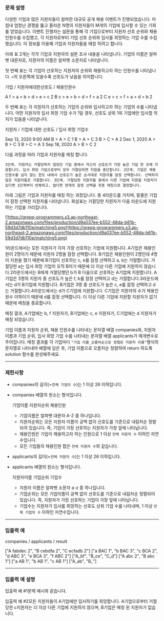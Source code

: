 ### **문제 설명**

다양한 기업과 많은 지원자들이 참여한 대규모 공개 채용 이벤트가 진행되었습니다. 마침내 엄청난 경쟁을 뚫고 올라온 N명의 지원자들이 M개의 기업에 입사할 수 있는 기회를 얻었습니다. 이벤트 진행자는 설문을 통해 각 기업으로부터 지원자 선호 순위와 채용 인원수를 수집했고, 각 지원자로부터 기업 선호 순위와 입사를 희망하는 기업 수를 수집했습니다. 이 정보를 이용해 기업과 지원자들을 매칭 하려고 합니다.

아래 표 2개는 각각 기업과 지원자의 설문 조사 내용을 나타냅니다. 기업의 이름은 알파벳 대문자로, 지원자의 이름은 알파벳 소문자로 나타냅니다.

첫 번째 표는 각 기업이 선호하는 지원자의 순위와 채용하고자 하는 인원수를 나타냅니다. `>`의 오른쪽에 있을수록 선호도가 낮음을 의미합니다.

기업 / 지원자에대한선호도 / 채용인원수

A	f > a > b > d > e > c	2
B	c > e > b > d > f > a	2
C	e > c > f > a > d > b	2

두 번째 표는 각 지원자가 선호하는 기업의 순위와 입사하고자 하는 기업의 수를 나타냅니다. 어떤 지원자의 입사 희망 기업 수가 1일 경우, 선호도 상위 1위 기업에만 입사할 의지가 있음을 나타냅니다.

지원자 / 기업에 대한 선호도 / 입사 희망 기업수

Sep 13, 2020 9:00 AM	B > A > C	1
	B > A > C	3
	B > C > A	2
Dec 1, 2020	A > B > C	3
	B > C > A	3
Sep 18, 2020	A > B > C	2

다음 과정을 따라 기업과 지원자를 매칭 합니다.

```
1단계. 지원자는 거절당하지 않았던 기업 중에서 자신의 선호도가 가장 높은 기업 한 곳에 지원합니다. 입사 희망 기업으로부터 모두 거절당하면 지원을 중단합니다. 2단계. 기업은 채용 인원수를 넘지 않는 한도 내에서 선호도가 높은 순서대로 지원자를 잠정 선택합니다. 선택하지 않은 지원자들은 거절합니다. 3단계. 거절당한 지원자들 중에서 다른 기업에 지원할 지원자가 있다면 1단계부터 반복하고, 없다면 현재의 잠정 선택을 최종 매칭으로 결정합니다.
```

아래 그림은 기업과 지원자를 매칭 하는 과정입니다. 총 4라운드를 거치며, 밑줄은 기업이 잠정 선택한 지원자를 나타냅니다. 화살표는 거절당한 지원자가 다음 라운드에 지원하는 기업을 가리킵니다.

![https://grepp-programmers.s3.ap-northeast-2.amazonaws.com/files/production/d9a037ee-b552-48da-b61b-59d3d7db110e/matching5.png](https://grepp-programmers.s3.ap-northeast-2.amazonaws.com/files/production/d9a037ee-b552-48da-b61b-59d3d7db110e/matching5.png)

1라운드에서는 모든 지원자가 각자 가장 선호하는 기업에 지원합니다. A기업은 채용인원이 2명이기 때문에 지원자 2명을 잠정 선택합니다. B기업은 채용인원이 2명인데 4명이 지원을 했기 때문에 B기업이 선호하는 c, e를 잠정 선택하고 a, b는 거절합니다. 거절당한 a는 입사 희망 기업이 오직 B이기 때문에 더 이상 다른 기업에 지원하지 않습니다.2라운드에서는 B에게 거절당했던 b가 B 다음으로 선호하는 A기업에 지원합니다. A기업은 3명의 지원자 중 선호도가 높은 f, b를 잠정 선택하고 d는 거절합니다.3라운드에서는 d가 B기업에 지원합니다. B기업은 3명 중 선호도가 높은 c, e를 잠정 선택하고 d는 거절합니다.4라운드에서는 d가 C기업에 지원합니다. C기업은 지원자의 수가 채용인원수 이하이기 때문에 d를 잠정 선택합니다. 더 이상 다른 기업에 지원할 지원자가 없기 때문에 매칭을 종료합니다.

매칭 결과, A기업에는 b, f 지원자가, B기업에는 c, e 지원자가, C기업에는 d 지원자가 매칭 되었습니다.

기업 이름과 지원자 순위, 채용 인원수를 나타내는 문자열 배열 companies와, 지원자 이름과 기업 순위, 입사 희망 기업 수를 나타내는 문자열 배열 applicants가 매개변수로 주어집니다. 매칭 결과를 각 기업마다 `"기업 이름_오름차순으로 정렬된 지원자 이름"`형식의 문자열로 나타내어 배열에 담은 후, 기업 이름으로 오름차순 정렬하여 return 하도록 solution 함수를 완성해주세요.

------

### 제한사항

- companies의 길이(=`전체 기업의 수`)는 1 이상 26 이하입니다.

- companies 배열의 원소는 형식입니다.

  기업이름 지원자순위 채용인원

  - 기업이름은 알파벳 대문자 A-Z 중 하나입니다.
  - 지원자순위는 모든 지원자 이름이 공백 없이 선호도를 기준으로 내림차순 정렬되어 있습니다. 즉, 기업이 가장 선호하는 지원자가 가장 앞에 나타납니다.
  - 채용인원은 기업이 채용하고자 하는 인원으로 1 이상 `전체 지원자 수` 이하인 자연수입니다.
  - 모든 기업들의 채용인원 합은 `전체 지원자 수`와 같습니다.

- applicants의 길이(=`전체 지원자 수`)는 1 이상 26 이하입니다.

- applicants 배열의 원소는 형식입니다.

  지원자이름 기업순위 기업수

  - 지원자 이름은 알파벳 소문자 a-z 중 하나입니다.
  - 기업순위는 모든 기업이름이 공백 없이 선호도를 기준으로 내림차순 정렬되어 있습니다. 즉, 지원자가 가장 선호하는 기업이 가장 앞에 나타납니다.
  - 기업수는 지원자가 입사를 희망하는 선호도 상위 기업 수를 나타내며, 1 이상 `전체 기업의 수` 이하인 자연수입니다.

------

### 입출력 예

companies / applicants / result

["A fabdec 2", "B cebdfa 2", "C ecfadb 2"]	["a BAC 1", "b BAC 3", "c BCA 2", "d ABC 3", "e BCA 3", "f ABC 2"]	["A_bf", "B_ce", "C_d"]
["A abc 2", "B abc 1"]	["a AB 1", "b AB 1", "c AB 1"]	["A_ab", "B_"]

------

### 입출력 예 설명

입출력 예 #1문제 예시와 같습니다.

입출력 예 #2모든 지원자들이 A기업에만 입사하기를 희망합니다. A기업으로부터 거절당한 c지원자는 더 이상 다른 기업에 지원하지 않으며, B기업은 매칭 된 지원자가 없습니다.